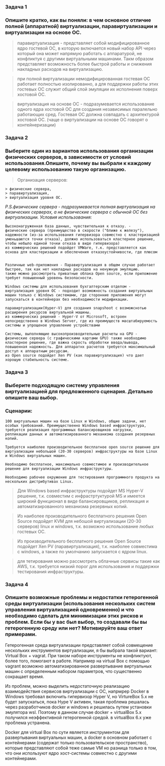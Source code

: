 ### Задача 1

### Опишите кратко, как вы поняли: в чем основное отличие полной (аппаратной) виртуализации, паравиртуализации и виртуализации на основе ОС.

> паравиртуализация - представляет собой модифицированное ядро гостевой ОС, в которую включается новый набор API через который она может напрямую работать с
аппаратурой, не конфликтуя с другими виртуальными машинами. Такм образом представляет возможность более быстрой работы и снижения накладных расходов на виртуализацию.

> при полной виртуализации немодифицированная гостевая ОС работает полностью изолированно, а для поддержки работы этих гостевых ОС служит общий слой эмуляции их исполнения поверх хостовой ОС.

> виртуализация на основе ОС - подразумевается использование одного ядра хостовой ОС для создания независимых паралельно работающих сред. Гостевая ОС должна совпадать с архитектурой хостовой ОС. (чаще о виртуализации на основе ОС говорят о контейнеризации)


### Задача 2

### Выберите один из вариантов использования организации физических серверов, в зависимости от условий использования.Опишите, почему вы выбрали к каждому целевому использованию такую организацию.

> Организация серверов:

    > физические сервера,
    > паравиртуализация,
    > виртуализация уровня ОС.
	
*P.S.физические сервера - подразумевается полная виртуализация на физических серверах, а не физические сервера с обычной ОС без виртуализации.
Условия использования:*

    Высоконагруженная база данных, чувствительная к отказу. - 
	физические сервера (преимущество в скорости ("ближе к железу"), надежности (из-за использования гипервизора совместно с кластеризацией уменьшаются точки отказа), должно использоваться кластерное решение, чтобы небыло единой точки отказа в виде гипервизора)
    из коммерческих решений подойдет VMWare, т.к. представляется как основа для кластеризации и обеспечения отказоустойчивости, где плюсом 
   
	
    Различные web-приложения - Паравиртуализация в общем случае работает быстрее, так как нет накладных расходов на ненужную эмуляцию.
    также можно рассмотреть приватные облака Open source, если приложение требует повышенный уровень безопасности. 
	
    Windows системы для использования бухгалтерским отделом - 
    виртуализация уровня ОС - подходит возможность создания виртуальных машин только с Windows системами, где сторонние приложения могут запускаться в контейнерах без необходимости модификации. 

	паравиртуализации(Hyper-V) для создания snapshoot c возможснотью расширения ресурсов виртуальной машины. 
	из коммерческиз решений - Hyper-V от Microsoft, встроен непосредственно в Windows Server, где из преимуществ масштабируемость системы и упрощеное управление устройствами
		
    Системы, выполняющие высокопроизводительные расчеты на GPU - 
    физические сервера (с графическими картами GPU) также необходимо кластерное решение, где важна скрость обработки ввода/вывода, повышенная надежность. Для аппаратнх расчетов требуется максимальный доступ к аппаратным ресурсам.
    из Open source подойдет Xen PV (как паравиртуализация) что дает хорошую стабильность системе.

### Задача 3

### Выберите подходящую систему управления виртуализацией для предложенного сценария. Детально опишите ваш выбор.

### Сценарии:

    100 виртуальных машин на базе Linux и Windows, общие задачи, нет особых требований. Преимущественно Windows based инфраструктура, требуется реализация программных балансировщиков нагрузки, 
    репликации данных и автоматизированного механизма создания резервных копий.
    
    Требуется наиболее производительное бесплатное open source решение для виртуализации небольшой (20-30 серверов) инфраструктуры на базе Linux и Windows виртуальных машин.
    
    Необходимо бесплатное, максимально совместимое и производительное решение для виртуализации Windows инфраструктуры.
    
    Необходимо рабочее окружение для тестирования программного продукта на нескольких дистрибутивах Linux.
	
> Для Windows based инфраструктуры подойдет MS Hyper-V решение, т.к. совместим с инфрастртуктурой MS и имеется широкий функционал в виде балансировщиков, репликация и автоматизированного механизма резервных копий. 

> Из наиболее производительного бесплатного решения Open Source подойдет KVM для небошой виртуализации (20-30 серверов) linux и windows, т.к. возможно использование любых гостевых ОС.

> Из производительного бесплатного решения Open Source подойдет Xen PV (паравиртуализация), т.к. наиболее совместима с windows, а также  по умолчанию запускается с ядром linux.

> для тетирования можно рассмотреть облачные сервисы такие как AWS, т.к. требуется низкий порог для использования и поддержки тестирования инфраструктуры.

### Задача 4

### Опишите возможные проблемы и недостатки гетерогенной среды виртуализации (использования нескольких систем управления виртуализацией одновременно) и что необходимо сделать для минимизации этих рисков и проблем. Если бы у вас был выбор, то создавали бы вы гетерогенную среду или нет? Мотивируйте ваш ответ примерами.

Гетерогенная среда виртуализации представляет собой совмещение нескольких инструментов виртуализации, я бы выбрала такой вариант: Virtual Box + vagrat.
При таком наборе инструменты не конфликтуют, более того, помогают в работе. Например на virtual Box с помощью vagrant возможно автоматизированное развертывание виртуальных машин с определенным набором параметров, что существенно сокращает время. 

Из проблем, можно выделить недостаточную реализацию взаимодействия сервисов виртуализации с ОС, напрмрер Docker в Windows требовал включить гипервизор Hyper V, но VirtureBox 5.x не будет запускаться, пока Hype V активен, такая проблема решалась через разработчиков docker и windows и решилась путем установки эмулятора wsl. Поэтому в данном  случае docker + virtualBox 5.x получился неэффективной гетерогенной средой. в virtualBox 6.x уже проблема устранена.

Docker для virtual Box по сути является инструментом для развертывания виртуальных машин, а docker в основном работает с контейнерами (содержат только пользовательское пространство), которые представляют собой теже самые VM но разница только в том, что они используют ядро хост-системы совместно с другими контейнерами.
